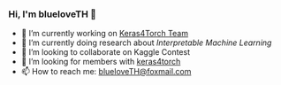 ### Hi, I'm blueloveTH 👋

<!--[![my_gitHub_stats](https://github-readme-stats.vercel.app/api?username=blueloveTH)]() -->

- 🔭 I’m currently working on [Keras4Torch Team](https://github.com/keras4torch-team)
- 🌱 I’m currently doing research about *Interpretable Machine Learning*
- 👯 I’m looking to collaborate on Kaggle Contest
- 🤔 I’m looking for members with [keras4torch](https://github.com/keras4torch-team/keras4torch)
- 📫 How to reach me: blueloveTH@foxmail.com

